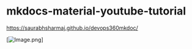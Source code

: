 # mkdocs-material-youtube-tutorial

https://saurabhsharmaj.github.io/devops360mkdoc/

[![Image.png](https://i.ytimg.com/vi/uPMxUnBjGG8/maxresdefault.jpg)]
